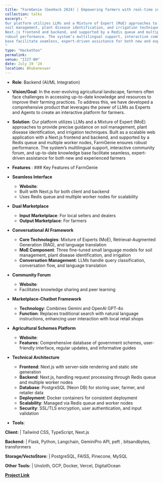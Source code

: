 ```yaml
---
title: "FarmGenie (GeoHack 2024) | Empowering farmers with real-time insights and expert guidance via AI-driven space"
collection: talks
excerpt: "
Our platform utilizes LLMs and a Mixture of Expert (MoE) approaches to provide precise guidance on
soil management, plant disease identification, and irrigation techniques. Built as a scalable web application with a
Next.js frontend and backend, and supported by a Redis queue and multiple worker nodes, FarmGenie ensures
robust performance. The system’s multilingual support, interactive community forum, and up-to-date knowledge
base facilitate seamless, expert-driven assistance for both new and experienced farmers.
"
type: "Hackathon"
permalink: 
venue: "IIIT-BH"
date: July 19 '24
location: Bhubaneswar
---
```



* **Role**: Backend (AI/ML Integration)

* **Vision/Goal**: In the ever-evolving agricultural landscape, farmers often face challenges in accessing up-to-date knowledge and resources to improve their farming practices. To address this, we have developed a comprehensive product that leverages the power of LLMs as Experts and Agents to create an interactive platform for farmers.

* **Solution**: Our platform utilizes LLMs and a Mixture of Expert (MoE) approaches to provide precise guidance on soil management, plant disease identification, and irrigation techniques. Built as a scalable web application with a Next.js frontend and backend, and supported by a Redis queue and multiple worker nodes, FarmGenie ensures robust performance. The system’s multilingual support, interactive community forum, and up-to-date knowledge base facilitate seamless, expert-driven assistance for both new and experienced farmers

* **Features** : ### Key Features of FarmGenie

- **Seamless Interface**
  - **Website**:
  - Built with Next.js for both client and backend
  - Uses Redis queue and multiple worker nodes for scalability

- **Dual Marketplace**
  - **Input Marketplace**: For local sellers and dealers
  - **Output Marketplace**: For farmers

- **Conversational AI Framework**
  - **Core Technologies**: Mixture of Experts (MoE), Retrieval-Augmented Generation (RAG), and language translation
  - **MoE Component**: Three fine-tuned small language models for soil management, plant disease identification, and irrigation
  - **Conversation Management**: LLMs handle query classification, conversation flow, and language translation

- **Community Forum**
  - **Website**:
  - Facilitates knowledge sharing and peer learning

- **Marketplace-Chatbot Framework**
  - **Technology**: Combines Gemini and OpenAI GPT-4o
  - **Function**: Replaces traditional search with natural language instructions, enhancing user interaction with local retail shops

- **Agricultural Schemes Platform**
  - **Website**: 
  - **Features**: Comprehensive database of government schemes, user-friendly interface, regular updates, and informative guides

- **Technical Architecture**
  - **Frontend**: Next.js with server-side rendering and static site generation
  - **Backend**: Next.js, handling request processing through Redis queue and multiple worker nodes
  - **Database**: PostgreSQL (Neon DB) for storing user, farmer, and retailer data
  - **Deployment**: Docker containers for consistent deployment
  - **Scalability**: Managed via Redis queue and worker nodes
  - **Security**: SSL/TLS encryption, user authentication, and input validation

* **Tools**: 

**Client:** |  Tailwind CSS, TypeScript, Next.js

**Backend:** | Flask, Python, Langchain, GeminiPro API, peft , bitsandbytes, transformers

**Storage/VectoStore:** | PostgreSQL, FAISS, Pinecone, MySQL

**Other Tools:** | Unsloth, GCP, Docker, Vercel, DigitalOcean


[**Project Link**](https://github.com/swataswayam-14/FarmGenie/tree/main)
